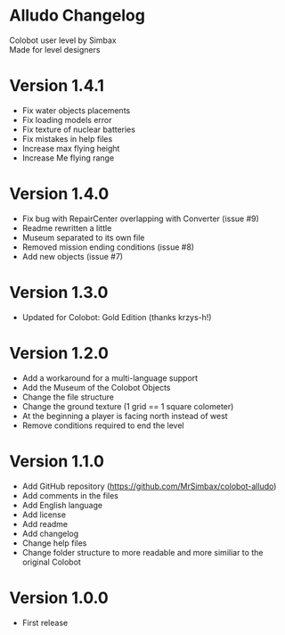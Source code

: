 # Alludo Changelog #

Colobot user level by Simbax  
Made for level designers  

# Version 1.4.1 #
* Fix water objects placements
* Fix loading models error
* Fix texture of nuclear batteries
* Fix mistakes in help files
* Increase max flying height
* Increase Me flying range

# Version 1.4.0 #
* Fix bug with RepairCenter overlapping with Converter (issue #9)
* Readme rewritten a little
* Museum separated to its own file
* Removed mission ending conditions (issue #8)
* Add new objects (issue #7)

# Version 1.3.0 #
* Updated for Colobot: Gold Edition (thanks krzys-h!)

# Version 1.2.0 #

* Add a workaround for a multi-language support
* Add the Museum of the Colobot Objects
* Change the file structure
* Change the ground texture (1 grid == 1 square colometer)
* At the beginning a player is facing north instead of west
* Remove conditions required to end the level

# Version 1.1.0 #

* Add GitHub repository (https://github.com/MrSimbax/colobot-alludo)
* Add comments in the files
* Add English language
* Add license
* Add readme
* Add changelog
* Change help files
* Change folder structure to more readable and more similiar to the original Colobot

# Version 1.0.0 #

* First release
